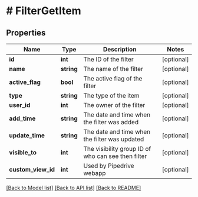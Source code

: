 # # FilterGetItem

## Properties

Name | Type | Description | Notes
------------ | ------------- | ------------- | -------------
**id** | **int** | The ID of the filter | [optional]
**name** | **string** | The name of the filter | [optional]
**active_flag** | **bool** | The active flag of the filter | [optional]
**type** | **string** | The type of the item | [optional]
**user_id** | **int** | The owner of the filter | [optional]
**add_time** | **string** | The date and time when the filter was added | [optional]
**update_time** | **string** | The date and time when the filter was updated | [optional]
**visible_to** | **int** | The visibility group ID of who can see then filter | [optional]
**custom_view_id** | **int** | Used by Pipedrive webapp | [optional]

[[Back to Model list]](../README.md#documentation-for-models) [[Back to API list]](../README.md#documentation-for-api-endpoints) [[Back to README]](../README.md)
